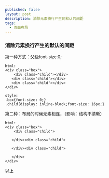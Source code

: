 ```yaml
---
published: false
layout: post
description: 消除元素换行产生的默认的间距
tags:
  - 页面布局
---
```

### 消除元素换行产生的默认的间距


第一种方式：父级font-size:0;
```
html:
<div class="box">
	<div class="child"></div>
   <div class="child"></div>
   <div class="child"></div>
</div>

style:
.box{font-size: 0;}
.child{display: inline-block;font-size: 16px;}
```

第二种：布局的时候元素相连，（影响：结构不清晰）
```
html:
<div class="box">
	<div class="child">
   
   </div><div class="child">
   
   </div><div class="child">
   
   </div>
</div>
```

以上
